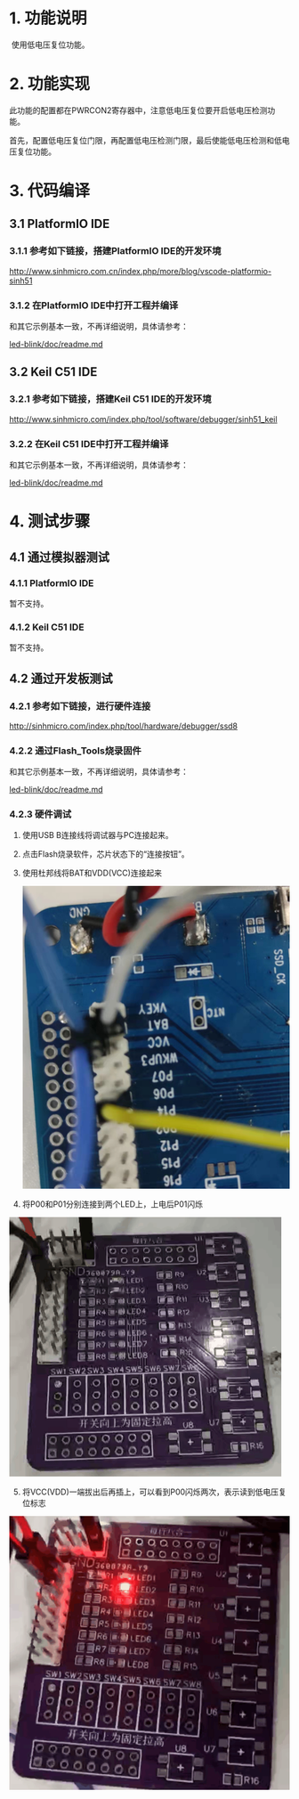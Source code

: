 # 1. 功能说明
​	使用低电压复位功能。

# 2. 功能实现

​    此功能的配置都在PWRCON2寄存器中，注意低电压复位要开启低电压检测功能。

​    首先，配置低电压复位门限，再配置低电压检测门限，最后使能低电压检测和低电压复位功能。

# 3. 代码编译

## 3.1 PlatformIO IDE

### 3.1.1 参考如下链接，搭建PlatformIO IDE的开发环境

http://www.sinhmicro.com.cn/index.php/more/blog/vscode-platformio-sinh51

### 3.1.2 在PlatformIO IDE中打开工程并编译

和其它示例基本一致，不再详细说明，具体请参考：

[led-blink/doc/readme.md](../../led-blink/doc/readme.md)

## 3.2 Keil C51 IDE

### 3.2.1 参考如下链接，搭建Keil C51 IDE的开发环境

http://www.sinhmicro.com/index.php/tool/software/debugger/sinh51_keil

### 3.2.2 在Keil C51 IDE中打开工程并编译

和其它示例基本一致，不再详细说明，具体请参考：

[led-blink/doc/readme.md](../../led-blink/doc/readme.md)

# 4. 测试步骤

## 4.1 通过模拟器测试
### 4.1.1 PlatformIO IDE

暂不支持。

### 4.1.2 Keil C51 IDE
暂不支持。

## 4.2 通过开发板测试

### 4.2.1 参考如下链接，进行硬件连接

http://sinhmicro.com/index.php/tool/hardware/debugger/ssd8

### 4.2.2 通过Flash_Tools烧录固件

和其它示例基本一致，不再详细说明，具体请参考：

[led-blink/doc/readme.md](../../led-blink/doc/readme.md)

### 4.2.3 硬件调试

1. 使用USB B连接线将调试器与PC连接起来。

2. 点击Flash烧录软件，芯片状态下的“连接按钮”。

3. 使用杜邦线将BAT和VDD(VCC)连接起来

   ![image](./connect.gif)

4. 将P00和P01分别连接到两个LED上，上电后P01闪烁

![image](./work.gif)



5. 将VCC(VDD)一端拔出后再插上，可以看到P00闪烁两次，表示读到低电压复位标志

![image](./reset.gif)
